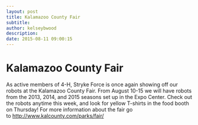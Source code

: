 ```yaml
---
layout: post
title: Kalamazoo County Fair
subtitle:
author: kelseybwood
description:
date: 2015-08-11 09:00:15
---
```


# Kalamazoo County Fair

As active members of 4-H, Stryke Force is once again showing off our robots at the Kalamazoo County Fair. From August 10-15 we will have robots from the 2013, 2014, and 2015 seasons set up in the Expo Center. Check out the robots anytime this week, and look for yellow T-shirts in the food booth on Thursday! For more information about the fair go to <http://www.kalcounty.com/parks/fair/>
